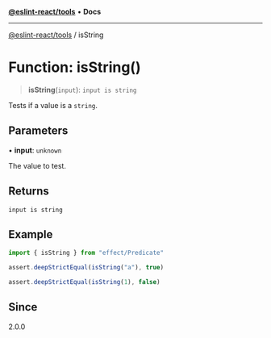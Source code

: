 [**@eslint-react/tools**](../README.md) • **Docs**

***

[@eslint-react/tools](../README.md) / isString

# Function: isString()

> **isString**(`input`): `input is string`

Tests if a value is a `string`.

## Parameters

• **input**: `unknown`

The value to test.

## Returns

`input is string`

## Example

```ts
import { isString } from "effect/Predicate"

assert.deepStrictEqual(isString("a"), true)

assert.deepStrictEqual(isString(1), false)
```

## Since

2.0.0
